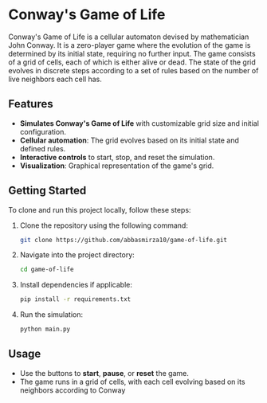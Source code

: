 # Conway's Game of Life

Conway's Game of Life is a cellular automaton devised by mathematician John Conway. It is a zero-player game where the evolution of the game is determined by its initial state, requiring no further input. The game consists of a grid of cells, each of which is either alive or dead. The state of the grid evolves in discrete steps according to a set of rules based on the number of live neighbors each cell has.

## Features

- **Simulates Conway's Game of Life** with customizable grid size and initial configuration.
- **Cellular automation**: The grid evolves based on its initial state and defined rules.
- **Interactive controls** to start, stop, and reset the simulation.
- **Visualization**: Graphical representation of the game's grid.

## Getting Started

To clone and run this project locally, follow these steps:

1. Clone the repository using the following command:

    ```bash
    git clone https://github.com/abbasmirza10/game-of-life.git
    ```

2. Navigate into the project directory:

    ```bash
    cd game-of-life
    ```

3. Install dependencies if applicable:

    ```bash
    pip install -r requirements.txt
    ```

4. Run the simulation:

    ```bash
    python main.py
    ```

## Usage

- Use the buttons to **start**, **pause**, or **reset** the game.
- The game runs in a grid of cells, with each cell evolving based on its neighbors according to Conway

